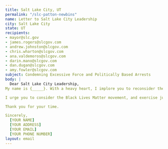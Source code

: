 ```yaml
---
title: Salt Lake City, UT
permalink: "/slc-patton-newbins"
name: Letter to Salt Lake City Leadership
city: Salt Lake City
state: UT
recipients:
- mayor@slc.gov
- james.rogers@slcgov.com
- andrew.johnston@slcgov.com
- chris.wharton@slcgov.com
- ana.valdemoros@slcgov.com
- darin.mano@slcgov.com
- dan.dugan@slcgov.com
- amy.fowler@slcgov.com
subject: Condemning Excessive Force and Politically Based Arrests
body: |
  Dear Salt Lake City Leadership,
My name is {_____}. With a heavy heart, I implore you to reconsider the prosecution of  Mr. Patton and Mr. Newbins. Politics have no place in the justice system, and the informal charges brought forth against these two men are exclusively for political gain. 

I urge you to consider the Black Lives Matter movement, and exercise justice with a tender hand. Understanding the significance of this global event, and the comparative peacefulness of Salt Lake City. 

Thank you for your time. 

Sincerely, 
  [YOUR NAME]
  [YOUR ADDRESS]
  [YOUR EMAIL]
  [YOUR PHONE NUMBER]
layout: email
---
```


